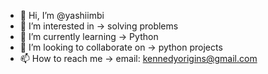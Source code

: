- 👋 Hi, I’m @yashiimbi
- 👀 I’m interested in -> solving problems
- 🌱 I’m currently learning -> Python
- 💞️ I’m looking to collaborate on -> python projects 
- 📫 How to reach me -> email: kennedyorigins@gmail.com

<!---
yashiimbi/yashiimbi is a ✨ special ✨ repository because its `README.md` (this file) appears on your GitHub profile.
You can click the Preview link to take a look at your changes.
--->
